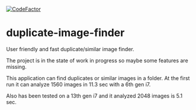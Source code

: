 [![CodeFactor](https://www.codefactor.io/repository/github/norby99/duplicate-image-finder/badge)](https://www.codefactor.io/repository/github/norby99/duplicate-image-finder)

# duplicate-image-finder
User friendly and fast duplicate/similar image finder.

The project is in the state of work in progress so maybe some features are missing.

This application can find duplicates or similar images in a folder.
At the first run it can analyze 1560 images in 11.3 sec with a 6th gen i7.

Also has been tested on a 13th gen i7 and it analyzed 2048 images is 5.1 sec.
